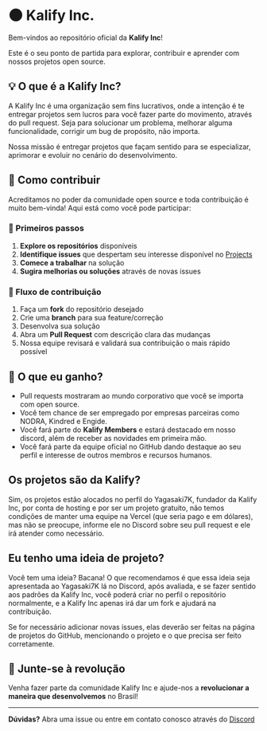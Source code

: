 # 🌑 Kalify Inc.

Bem-vindos ao repositório oficial da **Kalify Inc**! 

Este é o seu ponto de partida para explorar, contribuir e aprender com nossos projetos open source.

## 💡 O que é a Kalify Inc?

A Kalify Inc é uma organização sem fins lucrativos, onde a intenção é te entregar projetos sem lucros para você fazer parte do movimento, através do pull request. Seja para solucionar um problema, melhorar alguma funcionalidade, corrigir um bug de propósito, não importa.

Nossa missão é entregar projetos que façam sentido para se especializar, aprimorar e evoluir no cenário do desenvolvimento.

## 🤝 Como contribuir

Acreditamos no poder da comunidade open source e toda contribuição é muito bem-vinda! Aqui está como você pode participar:

### 🚀 Primeiros passos

1. **Explore os repositórios** disponíveis
2. **Identifique issues** que despertam seu interesse disponível no [Projects](https://github.com/orgs/Kalify-Inc/projects/1)
3. **Comece a trabalhar** na solução
4. **Sugira melhorias ou soluções** através de novas issues

### 🔄 Fluxo de contribuição

1. Faça um **fork** do repositório desejado
2. Crie uma **branch** para sua feature/correção
3. Desenvolva sua solução
4. Abra um **Pull Request** com descrição clara das mudanças
5. Nossa equipe revisará e validará sua contribuição o mais rápido possível

## 🤑 O que eu ganho?
- Pull requests mostraram ao mundo corporativo que você se importa com open source.
- Você tem chance de ser empregado por empresas parceiras como NODRA, Kindred e Engide.
- Você fará parte do **Kalify Members** e estará destacado em nosso discord, além de receber as novidades em primeira mão.
- Você fará parte da equipe oficial no GitHub dando destaque ao seu perfil e interesse de outros membros e recursos humanos.

## Os projetos são da Kalify?
Sim, os projetos estão alocados no perfil do Yagasaki7K, fundador da Kalify Inc, por conta de hosting e por ser um projeto gratuito, não temos condições
de manter uma equipe na Vercel (que seria pago e em dólares), mas não se preocupe, informe ele no Discord sobre seu pull request e ele irá atender como necessário.

## Eu tenho uma ideia de projeto?
Você tem uma ideia? Bacana! 
O que recomendamos é que essa ideia seja apresentada ao Yagasaki7K lá no Discord, após avaliada, e se fazer sentido aos padrões da Kalify Inc, você poderá criar no perfil o repositório normalmente, e a Kalify Inc apenas irá dar um fork e ajudará na contribuição.

Se for necessário adicionar novas issues, elas deverão ser feitas na página de projetos do GitHub, mencionando o projeto e o que precisa ser feito corretamente.

## 🌟 Junte-se à revolução

Venha fazer parte da comunidade Kalify Inc e ajude-nos a **revolucionar a maneira que desenvolvemos** no Brasil!

---

**Dúvidas?** Abra uma issue ou entre em contato conosco através do [Discord](https://discord.gg/jhSepmE7nN)
